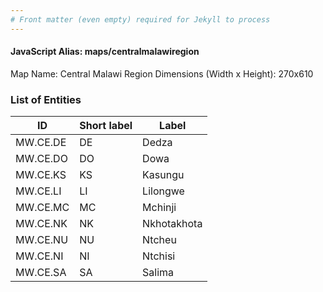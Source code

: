 ```yaml
---
# Front matter (even empty) required for Jekyll to process
---
```


#### JavaScript Alias: maps/centralmalawiregion

Map Name: Central Malawi Region
Dimensions (Width x Height): 270x610

### List of Entities

| ID       | Short label | Label       |
| -------- | ----------- | ----------- |
| MW.CE.DE | DE          | Dedza       |
| MW.CE.DO | DO          | Dowa        |
| MW.CE.KS | KS          | Kasungu     |
| MW.CE.LI | LI          | Lilongwe    |
| MW.CE.MC | MC          | Mchinji     |
| MW.CE.NK | NK          | Nkhotakhota |
| MW.CE.NU | NU          | Ntcheu      |
| MW.CE.NI | NI          | Ntchisi     |
| MW.CE.SA | SA          | Salima      |

